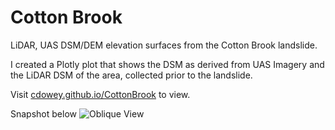 # Cotton Brook

LiDAR, UAS DSM/DEM elevation surfaces from the Cotton Brook landslide.

I created a Plotly plot that shows the DSM as derived from UAS Imagery and the LiDAR DSM of the area, collected prior to the landslide.

Visit [cdowey.github.io/CottonBrook](https://cdowey.github.io/CottonBrook/) to view.

Snapshot below
![Oblique View](../master/Oblique_View.jpg)
